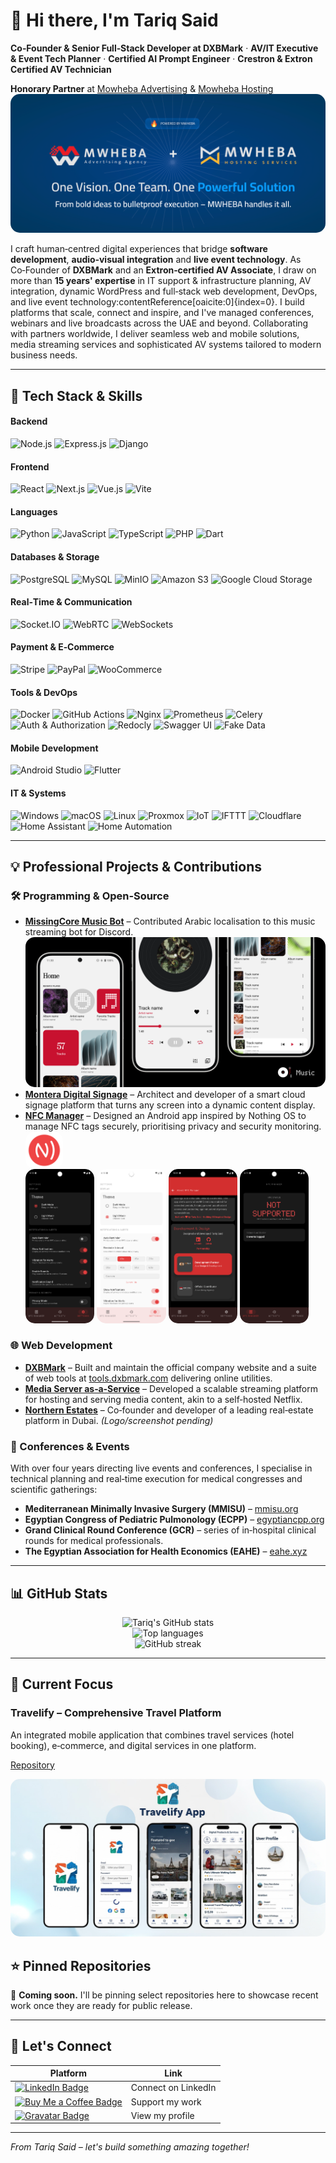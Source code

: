 # 👋 Hi there, I'm **Tariq Said**

**Co‑Founder & Senior Full‑Stack Developer at DXBMark** · **AV/IT Executive & Event Tech Planner** · **Certified AI Prompt Engineer** · **Crestron & Extron Certified AV Technician**

**Honorary Partner** at [Mowheba Advertising](https://www.mwheba.com/) & [Mowheba Hosting](https://mwheba.net/)  
<img src="./assets/mwheba_logo.png" alt="Mowheba Advertising & Hosting" style="border-radius:15px;" />

I craft human‑centred digital experiences that bridge **software development**, **audio‑visual integration** and **live event technology**. As Co‑Founder of **DXBMark** and an **Extron‑certified AV Associate**, I draw on more than **15 years' expertise** in IT support & infrastructure planning, AV integration, dynamic WordPress and full‑stack web development, DevOps, and live event technology:contentReference[oaicite:0]{index=0}. I build platforms that scale, connect and inspire, and I've managed conferences, webinars and live broadcasts across the UAE and beyond. Collaborating with partners worldwide, I deliver seamless web and mobile solutions, media streaming services and sophisticated AV systems tailored to modern business needs.

---

## 🔧 Tech Stack & Skills

#### Backend
![Node.js](https://img.shields.io/badge/-Node.js-339933?style=flat&logo=node.js&logoColor=white) ![Express.js](https://img.shields.io/badge/-Express.js-000000?style=flat&logo=express&logoColor=white) ![Django](https://img.shields.io/badge/-Django-092E20?style=flat&logo=django&logoColor=white)

#### Frontend
![React](https://img.shields.io/badge/-React-61DAFB?style=flat&logo=react&logoColor=black) ![Next.js](https://img.shields.io/badge/-Next.js-000000?style=flat&logo=next.js&logoColor=white) ![Vue.js](https://img.shields.io/badge/-Vue.js-4FC08D?style=flat&logo=vue.js&logoColor=white) ![Vite](https://img.shields.io/badge/-Vite-646CFF?style=flat&logo=vite&logoColor=white)

#### Languages
![Python](https://img.shields.io/badge/-Python-3776AB?style=flat&logo=python&logoColor=white) ![JavaScript](https://img.shields.io/badge/-JavaScript-F7DF1E?style=flat&logo=javascript&logoColor=black) ![TypeScript](https://img.shields.io/badge/-TypeScript-3178C6?style=flat&logo=typescript&logoColor=white) ![PHP](https://img.shields.io/badge/-PHP-777BB4?style=flat&logo=php&logoColor=white) ![Dart](https://img.shields.io/badge/-Dart-0175C2?style=flat&logo=dart&logoColor=white)

#### Databases & Storage
![PostgreSQL](https://img.shields.io/badge/-PostgreSQL-4169E1?style=flat&logo=postgresql&logoColor=white) ![MySQL](https://img.shields.io/badge/-MySQL-4479A1?style=flat&logo=mysql&logoColor=white) ![MinIO](https://img.shields.io/badge/-MinIO-F54C46?style=flat&logo=minio&logoColor=white) ![Amazon S3](https://img.shields.io/badge/-Amazon%20S3-569A31?style=flat&logo=amazon-aws&logoColor=white) ![Google Cloud Storage](https://img.shields.io/badge/-Google%20Cloud%20Storage-4285F4?style=flat&logo=google-cloud&logoColor=white)

#### Real‑Time & Communication
![Socket.IO](https://img.shields.io/badge/-Socket.IO-010101?style=flat&logo=socket.io&logoColor=white) ![WebRTC](https://img.shields.io/badge/-WebRTC-333333?style=flat&logo=webrtc&logoColor=white) ![WebSockets](https://img.shields.io/badge/-WebSockets-35495E?style=flat&logo=websockets&logoColor=white)

#### Payment & E‑Commerce
![Stripe](https://img.shields.io/badge/-Stripe-008CDD?style=flat&logo=stripe&logoColor=white) ![PayPal](https://img.shields.io/badge/-PayPal-00457C?style=flat&logo=paypal&logoColor=white) ![WooCommerce](https://img.shields.io/badge/-WooCommerce-96588A?style=flat&logo=woocommerce&logoColor=white)

#### Tools & DevOps
![Docker](https://img.shields.io/badge/-Docker-2496ED?style=flat&logo=docker&logoColor=white) ![GitHub Actions](https://img.shields.io/badge/-GitHub%20Actions-2088FF?style=flat&logo=github-actions&logoColor=white) ![Nginx](https://img.shields.io/badge/-Nginx-009639?style=flat&logo=nginx&logoColor=white) ![Prometheus](https://img.shields.io/badge/-Prometheus-E6522C?style=flat&logo=prometheus&logoColor=white) ![Celery](https://img.shields.io/badge/Celery-37814A?style=flat) ![Auth & Authorization](https://img.shields.io/badge/Auth%20%26%20Authorization-8A2BE2?style=flat) ![Redocly](https://img.shields.io/badge/Redocly-E53E3E?style=flat) ![Swagger UI](https://img.shields.io/badge/Swagger%20UI-85EA2D?style=flat) ![Fake Data](https://img.shields.io/badge/Fake%20Data-F57C00?style=flat)

#### Mobile Development
![Android Studio](https://img.shields.io/badge/-Android%20Studio-3DDC84?style=flat&logo=android-studio&logoColor=white) ![Flutter](https://img.shields.io/badge/-Flutter-02569B?style=flat&logo=flutter&logoColor=white)

#### IT & Systems
![Windows](https://img.shields.io/badge/-Windows-0078D6?style=flat&logo=windows&logoColor=white) ![macOS](https://img.shields.io/badge/-macOS-000000?style=flat&logo=apple&logoColor=white) ![Linux](https://img.shields.io/badge/-Linux-FCC624?style=flat&logo=linux&logoColor=black) ![Proxmox](https://img.shields.io/badge/-Proxmox-E57000?style=flat&logo=proxmox&logoColor=white) ![IoT](https://img.shields.io/badge/-IoT-00AAFF?style=flat) ![IFTTT](https://img.shields.io/badge/-IFTTT-0000FF?style=flat&logo=ifttt&logoColor=white) ![Cloudflare](https://img.shields.io/badge/-Cloudflare-F38020?style=flat&logo=cloudflare&logoColor=white) ![Home Assistant](https://img.shields.io/badge/-Home%20Assistant-41BDF5?style=flat&logo=home-assistant&logoColor=white) ![Home Automation](https://img.shields.io/badge/-Home%20Automation-4CAF50?style=flat)

---

## 💡 Professional Projects & Contributions

### 🛠 Programming & Open‑Source
- **[MissingCore Music Bot](https://github.com/MissingCore-Bot/Music)** – Contributed Arabic localisation to this music streaming bot for Discord.<br>
  <img src="./assets/missingcore.png" alt="MissingCore Music Bot" style="border-radius:15px;" />
- **[Montera Digital Signage](https://github.com/tariqsaidofficial/montera-signage)** – Architect and developer of a smart cloud signage platform that turns any screen into a dynamic content display.
- **[NFC Manager](https://github.com/tariqsaidofficial/nfcManager)** – Designed an Android app inspired by Nothing OS to manage NFC tags securely, prioritising privacy and security monitoring.<br>
  <img src="./assets/nfc_logo.png" alt="NFC Manager Logo" style="border-radius:15px;width:60px;vertical-align:middle;" /><br>
  <img src="./assets/nfc1.png" alt="NFC Manager Screenshot 1" style="border-radius:15px;width:23%;" />
  <img src="./assets/nfc2.png" alt="NFC Manager Screenshot 2" style="border-radius:15px;width:23%;" />
  <img src="./assets/nfc3.png" alt="NFC Manager Screenshot 3" style="border-radius:15px;width:23%;" />
  <img src="./assets/nfc4.png" alt="NFC Manager Screenshot 4" style="border-radius:15px;width:23%;" />

### 🌐 Web Development
- **[DXBMark](https://dxbmark.com)** – Built and maintain the official company website and a suite of web tools at [tools.dxbmark.com](https://tools.dxbmark.com) delivering online utilities.
- **[Media Server as‑a‑Service](https://media.dxbmark.com)** – Developed a scalable streaming platform for hosting and serving media content, akin to a self‑hosted Netflix.
- **[Northern Estates](https://northernestates.ae)** – Co‑founder and developer of a leading real‑estate platform in Dubai. *(Logo/screenshot pending)*

### 🎤 Conferences & Events
With over four years directing live events and conferences, I specialise in technical planning and real‑time execution for medical congresses and scientific gatherings:
- **Mediterranean Minimally Invasive Surgery (MMISU)** – [mmisu.org](https://mmisu.org)
- **Egyptian Congress of Pediatric Pulmonology (ECPP)** – [egyptiancpp.org](https://egyptiancpp.org/)
- **Grand Clinical Round Conference (GCR)** – series of in‑hospital clinical rounds for medical professionals.
- **The Egyptian Association for Health Economics (EAHE)** – [eahe.xyz](https://eahe.xyz/)

---

## 📊 GitHub Stats

<p align="center">
  <img src="https://github-readme-stats.vercel.app/api?username=tariqsaidofficial&show_icons=true&theme=radical" alt="Tariq's GitHub stats" />
  <br />
  <img src="https://github-readme-stats.vercel.app/api/top-langs/?username=tariqsaidofficial&layout=compact&theme=radical" alt="Top languages" />
  <br />
  <img src="https://github-readme-streak-stats.herokuapp.com/?user=tariqsaidofficial&theme=radical" alt="GitHub streak" />
</p>

---

## 📌 Current Focus

### Travelify – Comprehensive Travel Platform
An integrated mobile application that combines travel services (hotel booking), e‑commerce, and digital services in one platform.

[Repository](https://github.com/tariqsaidofficial/travelify)

<img src="./assets/travelify.png" alt="Travelify App Screenshot" style="border-radius:15px;" />

## ⭐ Pinned Repositories
📌 **Coming soon.** I'll be pinning select repositories here to showcase recent work once they are ready for public release.

---

## 🤝 Let's Connect
| Platform | Link |
|---|---|
| [![LinkedIn Badge](https://img.shields.io/badge/LinkedIn-Connect-blue?style=for-the-badge&logo=linkedin&logoColor=white)](https://www.linkedin.com/in/tariqsaidofficial/) | Connect on LinkedIn |
| [![Buy Me a Coffee Badge](https://img.shields.io/badge/Buy%20me%20a%20coffee-Support-yellow?style=for-the-badge&logo=buymeacoffee&logoColor=black)](https://buymeacoffee.com/tariqsaidofficial) | Support my work |
| [![Gravatar Badge](https://img.shields.io/badge/Gravatar-Profile-8E44AD?style=for-the-badge&logo=gravatar&logoColor=white)](https://gravatar.com/tsaidnet) | View my profile |

---

*From Tariq Said – let's build something amazing together!*
